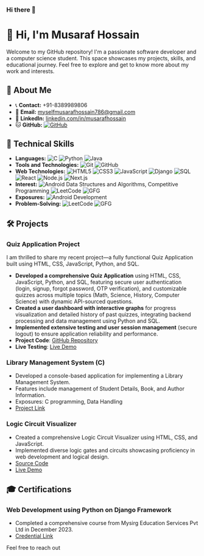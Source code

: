 ### Hi there 👋

# 👋 Hi, I'm Musaraf Hossain

Welcome to my GitHub repository! I'm a passionate software developer and a computer science student. This space showcases my projects, skills, and educational journey. Feel free to explore and get to know more about my work and interests.

## 🚀 About Me

- 📞 **Contact:** +91-8389989806
- 📧 **Email:** myselfmusarafhossain786@gmail.com
- 🔗 **LinkedIn:** [linkedin.com/in/musarafhossain](https://linkedin.com/in/musarafhossain)
- 🐱 **GitHub:** [![GitHub](https://img.shields.io/badge/GitHub-musarafhossain-blue?style=flat-square&logo=github)](https://github.com/musarafhossain)

## 🔧 Technical Skills

- **Languages:** ![C](https://img.shields.io/badge/C-%2300599C.svg?style=flat-square&logo=c&logoColor=white) ![Python](https://img.shields.io/badge/Python-%233776AB.svg?style=flat-square&logo=python&logoColor=white) ![Java](https://img.shields.io/badge/Java-%23ED8B00.svg?style=flat-square&logo=java&logoColor=white)
- **Tools and Technologies:** ![Git](https://img.shields.io/badge/Git-%23F05032.svg?style=flat-square&logo=git&logoColor=white) ![GitHub](https://img.shields.io/badge/GitHub-%23181717.svg?style=flat-square&logo=github&logoColor=white)
- **Web Technologies:** 
  ![HTML5](https://img.shields.io/badge/HTML5-%23E34F26.svg?style=flat-square&logo=html5&logoColor=white) 
  ![CSS3](https://img.shields.io/badge/CSS3-%231572B6.svg?style=flat-square&logo=css3&logoColor=white) 
  ![JavaScript](https://img.shields.io/badge/JavaScript-%23F7DF1E.svg?style=flat-square&logo=javascript&logoColor=white) 
  ![Django](https://img.shields.io/badge/Django-%23092E20.svg?style=flat-square&logo=django&logoColor=white) 
  ![SQL](https://img.shields.io/badge/SQL-%23025E8C.svg?style=flat-square&logo=postgresql&logoColor=white) 
  ![React](https://img.shields.io/badge/React-%2320232a.svg?style=flat-square&logo=react&logoColor=%2361DAFB) 
  ![Node.js](https://img.shields.io/badge/Node.js-%23339933.svg?style=flat-square&logo=node.js&logoColor=white) 
  ![Next.js](https://img.shields.io/badge/Next.js-%23000000.svg?style=flat-square&logo=next.js&logoColor=white)
- **Interest:** ![Android](https://img.shields.io/badge/Android-%233DDC84.svg?style=flat-square&logo=android&logoColor=white) Data Structures and Algorithms, Competitive Programming ![LeetCode](https://img.shields.io/badge/LeetCode-%23FFA116.svg?style=flat-square&logo=leetcode&logoColor=white) ![GFG](https://img.shields.io/badge/GeeksforGeeks-%23000000.svg?style=flat-square&logo=geeksforgeeks&logoColor=white)
- **Exposures:** ![Android Development](https://img.shields.io/badge/Android-%233DDC84.svg?style=flat-square&logo=android&logoColor=white)
- **Problem-Solving:** ![LeetCode](https://img.shields.io/badge/LeetCode-%23FFA116.svg?style=flat-square&logo=leetcode&logoColor=white) ![GFG](https://img.shields.io/badge/GeeksforGeeks-%23000000.svg?style=flat-square&logo=geeksforgeeks&logoColor=white)

## 🛠️ Projects

### Quiz Application Project
I am thrilled to share my recent project—a fully functional Quiz Application built using HTML, CSS, JavaScript, Python, and SQL.

- **Developed a comprehensive Quiz Application** using HTML, CSS, JavaScript, Python, and SQL, featuring secure user authentication (login, signup, forgot password, OTP verification), and customizable quizzes across multiple topics (Math, Science, History, Computer Science) with dynamic API-sourced questions.
- **Created a user dashboard with interactive graphs** for progress visualization and detailed history of past quizzes, integrating backend processing and data management using Python and SQL.
- **Implemented extensive testing and user session management** (secure logout) to ensure application reliability and performance.
- **Project Code**: [GitHub Repository](https://github.com/musarafhossain/QuizApp)
- **Live Testing**: [Live Demo](https://quizraf.pythonanywhere.com/)


### Library Management System (C)

- Developed a console-based application for implementing a Library Management System.
- Features include management of Student Details, Book, and Author Information.
- Exposures: C programming, Data Handling
- [Project Link](https://github.com/musarafhossain/LibraryManagementSystem.git)

### Logic Circuit Visualizer

- Created a comprehensive Logic Circuit Visualizer using HTML, CSS, and JavaScript.
- Implemented diverse logic gates and circuits showcasing proficiency in web development and logical design.
- [Source Code](https://github.com/musarafhossain/LogicCircuitVisualizer.git)
- [Live Demo](https://musarafhossain.github.io/LogicCircuitVisualizer/)

## 🎓 Certifications

### Web Development using Python on Django Framework

- Completed a comprehensive course from Mysirg Education Services Pvt Ltd in December 2023.
- [Credential Link](https://premium.mysirg.com/learn/certificate/7484937-139195)

Feel free to reach out

<!--
**musarafhossain/musarafhossain** is a ✨ _special_ ✨ repository because its `README.md` (this file) appears on your GitHub profile.

Here are some ideas to get you started:

- 🔭 I’m currently working on ...
- 🌱 I’m currently learning ...
- 👯 I’m looking to collaborate on ...
- 🤔 I’m looking for help with ...
- 💬 Ask me about ...
- 📫 How to reach me: ...
- 😄 Pronouns: ...
- ⚡ Fun fact: ...
-->
